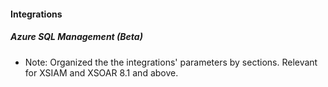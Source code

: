 
#### Integrations
##### Azure SQL Management (Beta)
- Note: Organized the the integrations' parameters by sections. Relevant for XSIAM and XSOAR 8.1 and above.
